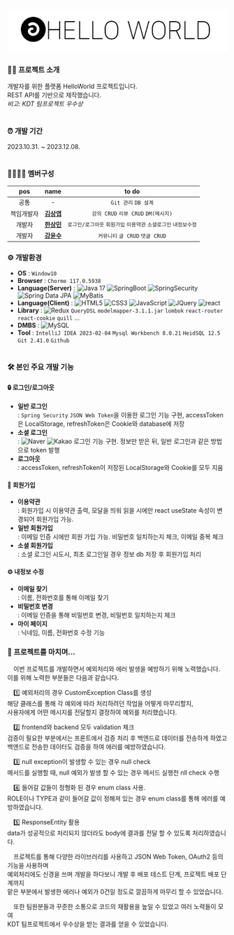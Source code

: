 <div align=center>
 
 ![HelloWorld](https://github.com/TWGearlgrey/Project2023/blob/main/HelloWorld/front/public/header_logo.png?raw=true)
 ---
</div>

### 👩‍💻 프로젝트 소개
 개발자를 위한 플랫폼 HelloWorld 프로젝트입니다. <br>
 REST API를 기반으로 제작했습니다.<br/>
 *비고: KDT 팀프로젝트 우수상<br/><br/>*


### ⏰ 개발 기간
 2023.10.31. ~ 2023.12.08.  <br/><br/>


### 👨‍👩‍👧‍👧 멤버구성
| pos | name | to do |
| :---: | :---: | :---: |
| 공통 | - | `Git 관리` `DB 설계` |
| 책임개발자 | **[김상엽](https://github.com/tkddu1591)** | `강의 CRUD` `리뷰 CRUD` `DM(메시지)` |
| 개발자 | **[한상민](https://github.com/TWGearlgrey)** | `로그인/로그아웃` `회원가입` `이용약관` `소셜로그인` `내정보수정` |
| 개발자 | **[강윤수](https://github.com/lomong7807)** | `커뮤니티` `글 CRUD` `댓글 CRUD` |


### ⚙️ 개발환경
 - **OS** : `Window10`
 - **Browser** : `Chorme 117.0.5938`
 - **Language(Server)** :
   ![Java 17](https://img.shields.io/badge/Java_17-FF9A00?style=flat&logo=java&logoColor=white)
   ![SpringBoot](https://img.shields.io/badge/SpringBoot_3.1.4-6DB33F?style=flat&logo=springboot&logoColor=white)
   ![SpringSecurity](https://img.shields.io/badge/SpringSecurity-6DB33F?style=flat&logo=springsecurity&logoColor=white)
   ![Spring Data JPA](https://img.shields.io/badge/Spring_Data_JPA-6DB33F?style=flat&logoColor=white)
   ![MyBatis](https://img.shields.io/badge/MyBatis-000000?style=flat&logoColor=red)
 - **Language(Client)** :
   ![HTML5](https://img.shields.io/badge/HTML5-E34F26?style=flat&logo=html5&logoColor=white)
   ![CSS3](https://img.shields.io/badge/CSS3-1572B6?style=flat&logo=css3&logoColor=white)
   ![JavaScript](https://img.shields.io/badge/JavaScript_Es6-F7DF1E?style=flat&logo=javascript&logoColor=white)
   ![JQuery](https://img.shields.io/badge/JQuery-0769AD?style=flat&logo=jquery&logoColor=white)
   ![react](https://img.shields.io/badge/React_18.2.0-263238?style=flat&logo=react)
 - **Library** : ![Redux](https://img.shields.io/badge/redux-764ABC?style=flat&logo=redux&logoColor=white) `QueryDSL` `modelmapper-3.1.1.jar` `lombok` `react-router` `react-cookie` `quill` ...
 - **DMBS** : ![MySQL](https://img.shields.io/badge/MySQL_8.0-4479A1?style=flat&logo=mysql&logoColor=white) 
 - **Tool** : `IntelliJ IDEA 2023-02-04` `Mysql Workbench 8.0.21` `HeidSQL 12.5` `Git 2.41.0` `Github` <br/><br/>


### 🛠 본인 주요 개발 기능
 #### 🔒 로그인/로그아웃
  - **일반 로그인** <br>
     : `Spring Security` `JSON Web Token`을 이용한 로그인 기능 구현, accessToken은 LocalStorage, refreshToken은 Cookie와 database에 저장  <br>
  - **소셜 로그인** <br>
     : ![Naver](https://img.shields.io/badge/naver-03C75A?style=flat&logo=naver&logoColor=white) ![Kakao](https://img.shields.io/badge/Kakao-FFCD00?style=flat&logo=kakaotalk&logoColor=black) 로그인 기능 구현. 정보만 받은 뒤, 일반 로그인과 같은 방법으로 token 발행  <br>
  - **로그아웃** <br>
     : accessToken, refreshToken이 저장된 LocalStorage와 Cookie를 모두 지움
 #### 📩 회원가입
  - **이용약관** <br>
     : 회원가입 시 이용약관 출력, 모달을 띄워 읽을 시에만 react useState 속성이 변경되어 회원가입 가능. <br>
  - **일반 회원가입** <br>
     : 이메일 인증 시에만 회원 가입 가능. 비밀번호 일치하는지 체크, 이메일 중복 체크 <br>
  - **소셜 회원가입** <br>
     : 소셜 로그인 시도시, 최초 로그인일 경우 정보 db 저장 후 회원가입 처리 <br>
 #### ⚙️ 내정보 수정
  - **이메일 찾기** <br>
     : 이름, 전화번호를 통해 이메일 찾기 <br>
  - **비밀번호 변경** <br>
     : 이메일 인증을 통해 비밀번호 변경, 비밀번호 일치하는지 체크 <br>
  - **마이 페이지** <br>
     : 닉네임, 이름, 전화번호 수정 기능 <br>

### 📑 프로젝트를 마치며…
　이번 프로젝트를 개발하면서 예외처리와 에러 발생을 예방하기 위해 노력했습니다. <br/>
이를 위해 노력한 부분들은 다음과 같습니다. <br/>

　1️⃣ 예외처리의 경우 CustomException Class를 생성 <br/>
해당 클래스를 통해 각 예외에 따라 처리하려던 작업을 어떻게 마무리할지, <br/> 
사용자에게 어떤 메시지를 전달할지 결정하여 예외를 처리했습니다. <br/>

　2️⃣ frontend와 backend 모두 validation 체크 <br/>
검증이 필요한 부분에서는 프론트에서 검증 처리 후 백엔드로 데이터를 전송하게 하였고 <br/>
백엔드로 전송한 데이터도 검증을 하여 에러를 예방하였습니다. <br/>

　3️⃣ null exception이 발생할 수 있는 경우 null check <br/>
 메서드를 실행할 때, null 예외가 발생 할 수 있는 경우 메서드 실행천 nll check 수행 <br/>

　4️⃣ 들어갈 값들이 정형화 된 경우 enum class 사용. <br/>
ROLE이나 TYPE과 같이 들어갈 값이 정해져 있는 경우 enum class를 통해 에러를 예방하였습니다.<br/>

　5️⃣ ResponseEntity 활용 <br/>
data가 성공적으로 처리되지 않더라도 body에 결과를 전달 할 수 있도록 처리하였습니다.<br/>

　프로젝트를 통해 다양한 라이브러리를 사용하고 JSON Web Token, OAuth2 등의 기능을 사용하며 <br/>
예외처리에도 신경을 쓰며 개발을 하다보니 개발 후 배포 테스트 단계, 프로젝트 배포 단계까지 <br/>
맡은 부분에서 발생한 에러나 예외가 0건일 정도로 깔끔하게 마무리 할 수 있었습니다. <br/>

　또한 팀원분들과 꾸준한 소통으로 코드의 재활용을 높일 수 있었고 여러 노력들이 모여 <br/>
KDT 팀프로젝트에서 우수상을 받는 결과를 얻을 수 있었습니다.
